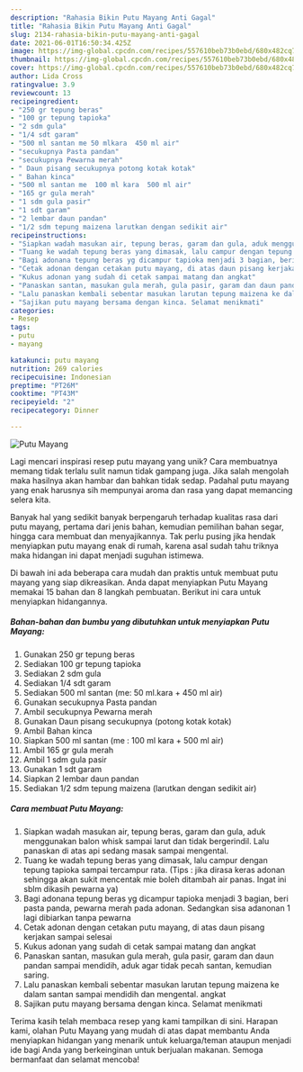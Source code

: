 ```yaml
---
description: "Rahasia Bikin Putu Mayang Anti Gagal"
title: "Rahasia Bikin Putu Mayang Anti Gagal"
slug: 2134-rahasia-bikin-putu-mayang-anti-gagal
date: 2021-06-01T16:50:34.425Z
image: https://img-global.cpcdn.com/recipes/557610beb73b0ebd/680x482cq70/putu-mayang-foto-resep-utama.jpg
thumbnail: https://img-global.cpcdn.com/recipes/557610beb73b0ebd/680x482cq70/putu-mayang-foto-resep-utama.jpg
cover: https://img-global.cpcdn.com/recipes/557610beb73b0ebd/680x482cq70/putu-mayang-foto-resep-utama.jpg
author: Lida Cross
ratingvalue: 3.9
reviewcount: 13
recipeingredient:
- "250 gr tepung beras"
- "100 gr tepung tapioka"
- "2 sdm gula"
- "1/4 sdt garam"
- "500 ml santan me 50 mlkara  450 ml air"
- "secukupnya Pasta pandan"
- "secukupnya Pewarna merah"
- " Daun pisang secukupnya potong kotak kotak"
- " Bahan kinca"
- "500 ml santan me  100 ml kara  500 ml air"
- "165 gr gula merah"
- "1 sdm gula pasir"
- "1 sdt garam"
- "2 lembar daun pandan"
- "1/2 sdm tepung maizena larutkan dengan sedikit air"
recipeinstructions:
- "Siapkan wadah masukan air, tepung beras, garam dan gula, aduk menggunakan balon whisk sampai larut dan tidak bergerindil. Lalu panaskan di atas api sedang masak sampai mengental."
- "Tuang ke wadah tepung beras yang dimasak, lalu campur dengan tepung tapioka sampai tercampur rata. (Tips : jika dirasa keras adonan sehingga akan sukit mencentak mie boleh ditambah air panas. Ingat ini sblm dikasih pewarna ya)"
- "Bagi adonana tepung beras yg dicampur tapioka menjadi 3 bagian, beri pasta panda, pewarna merah pada adonan. Sedangkan sisa adanonan 1 lagi dibiarkan tanpa pewarna"
- "Cetak adonan dengan cetakan putu mayang, di atas daun pisang kerjakan sampai selesai"
- "Kukus adonan yang sudah di cetak sampai matang dan angkat"
- "Panaskan santan, masukan gula merah, gula pasir, garam dan daun pandan sampai mendidih, aduk agar tidak pecah santan, kemudian saring."
- "Lalu panaskan kembali sebentar masukan larutan tepung maizena ke dalam santan sampai mendidih dan mengental. angkat"
- "Sajikan putu mayang bersama dengan kinca. Selamat menikmati"
categories:
- Resep
tags:
- putu
- mayang

katakunci: putu mayang 
nutrition: 269 calories
recipecuisine: Indonesian
preptime: "PT26M"
cooktime: "PT43M"
recipeyield: "2"
recipecategory: Dinner

---
```



![Putu Mayang](https://img-global.cpcdn.com/recipes/557610beb73b0ebd/680x482cq70/putu-mayang-foto-resep-utama.jpg)

Lagi mencari inspirasi resep putu mayang yang unik? Cara membuatnya memang tidak terlalu sulit namun tidak gampang juga. Jika salah mengolah maka hasilnya akan hambar dan bahkan tidak sedap. Padahal putu mayang yang enak harusnya sih mempunyai aroma dan rasa yang dapat memancing selera kita.

Banyak hal yang sedikit banyak berpengaruh terhadap kualitas rasa dari putu mayang, pertama dari jenis bahan, kemudian pemilihan bahan segar, hingga cara membuat dan menyajikannya. Tak perlu pusing jika hendak menyiapkan putu mayang enak di rumah, karena asal sudah tahu triknya maka hidangan ini dapat menjadi suguhan istimewa.




Di bawah ini ada beberapa cara mudah dan praktis untuk membuat putu mayang yang siap dikreasikan. Anda dapat menyiapkan Putu Mayang memakai 15 bahan dan 8 langkah pembuatan. Berikut ini cara untuk menyiapkan hidangannya.

<!--inarticleads1-->

##### Bahan-bahan dan bumbu yang dibutuhkan untuk menyiapkan Putu Mayang:

1. Gunakan 250 gr tepung beras
1. Sediakan 100 gr tepung tapioka
1. Sediakan 2 sdm gula
1. Sediakan 1/4 sdt garam
1. Sediakan 500 ml santan (me: 50 ml.kara + 450 ml air)
1. Gunakan secukupnya Pasta pandan
1. Ambil secukupnya Pewarna merah
1. Gunakan  Daun pisang secukupnya (potong kotak kotak)
1. Ambil  Bahan kinca
1. Siapkan 500 ml santan (me : 100 ml kara + 500 ml air)
1. Ambil 165 gr gula merah
1. Ambil 1 sdm gula pasir
1. Gunakan 1 sdt garam
1. Siapkan 2 lembar daun pandan
1. Sediakan 1/2 sdm tepung maizena (larutkan dengan sedikit air)




<!--inarticleads2-->

##### Cara membuat Putu Mayang:

1. Siapkan wadah masukan air, tepung beras, garam dan gula, aduk menggunakan balon whisk sampai larut dan tidak bergerindil. Lalu panaskan di atas api sedang masak sampai mengental.
1. Tuang ke wadah tepung beras yang dimasak, lalu campur dengan tepung tapioka sampai tercampur rata. (Tips : jika dirasa keras adonan sehingga akan sukit mencentak mie boleh ditambah air panas. Ingat ini sblm dikasih pewarna ya)
1. Bagi adonana tepung beras yg dicampur tapioka menjadi 3 bagian, beri pasta panda, pewarna merah pada adonan. Sedangkan sisa adanonan 1 lagi dibiarkan tanpa pewarna
1. Cetak adonan dengan cetakan putu mayang, di atas daun pisang kerjakan sampai selesai
1. Kukus adonan yang sudah di cetak sampai matang dan angkat
1. Panaskan santan, masukan gula merah, gula pasir, garam dan daun pandan sampai mendidih, aduk agar tidak pecah santan, kemudian saring.
1. Lalu panaskan kembali sebentar masukan larutan tepung maizena ke dalam santan sampai mendidih dan mengental. angkat
1. Sajikan putu mayang bersama dengan kinca. Selamat menikmati




Terima kasih telah membaca resep yang kami tampilkan di sini. Harapan kami, olahan Putu Mayang yang mudah di atas dapat membantu Anda menyiapkan hidangan yang menarik untuk keluarga/teman ataupun menjadi ide bagi Anda yang berkeinginan untuk berjualan makanan. Semoga bermanfaat dan selamat mencoba!
